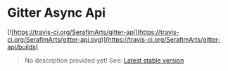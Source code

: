 # Gitter Async Api

[![https://travis-ci.org/SerafimArts/gitter-api](https://travis-ci.org/SerafimArts/gitter-api.svg)](https://travis-ci.org/SerafimArts/gitter-api/builds)

> No description provided yet!
> See: [Latest stable version](https://github.com/SerafimArts/gitter-api/tree/967ef646afa3181fbb10ec6669538c4911866731)